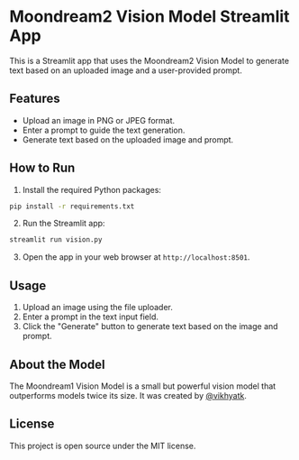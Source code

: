 # Moondream2 Vision Model Streamlit App

This is a Streamlit app that uses the Moondream2 Vision Model to generate text based on an uploaded image and a user-provided prompt.

## Features

- Upload an image in PNG or JPEG format.
- Enter a prompt to guide the text generation.
- Generate text based on the uploaded image and prompt.

## How to Run

1. Install the required Python packages:

```bash
pip install -r requirements.txt
```


2. Run the Streamlit app:

```bash
streamlit run vision.py
```

3. Open the app in your web browser at `http://localhost:8501`.

## Usage

1. Upload an image using the file uploader.
2. Enter a prompt in the text input field.
3. Click the "Generate" button to generate text based on the image and prompt.

## About the Model

The Moondream1 Vision Model is a small but powerful vision model that outperforms models twice its size. It was created by [@vikhyatk](https://twitter.com/vikhyatk).

## License

This project is open source under the MIT license.
